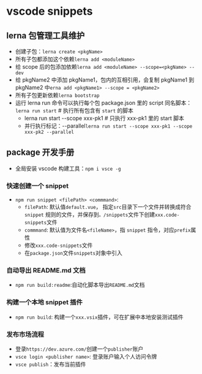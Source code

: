 # vscode snippets

## lerna 包管理工具维护

- 创建子包：`lerna create <pkgName>`
- 所有子包都添加这个依赖`lerna add <moduleName> `
- 给 scope 后的包添加依赖`lerna add <moduleName> --scope=<pkgName> --dev`
- 给 pkgName2 中添加 pkgName1，包内的互相引用，会复制 pkgName1 到 pkgName2 中`erna add <pkgName1> --scope = <pkgName2>`
- 所有子包更新依赖`lerna bootstrap`
- 运行 lerna run 命令可以执行每个包 package.json 里的 script 同名脚本：`lerna run start` # 执行所有包含有 `start` 的脚本
  - lerna run start --scope xxx-pk1 # 只执行 xxx-pk1 里的 start 脚本
  - 并行执行标记：--parallel`lerna run start --scope xxx-pk1 --scope xxx-pk2 --parallel`

## package 开发手册

- 全局安装 vscode 构建工具：`npm i vsce -g`

### 快速创建一个 snippet

- `npm run snippet <filePath> <commmand>`:
  - `filePath`: 默认值`default.vue`， 指定`src`目录下一个文件并转换成符合 `snippet` 规则的文件，并保存到`。/snippets`文件下创建`xxx.code-snippets`文件
  - `commmand`: 默认值为文件名`<fileName>`，指 `snippet` 指令，对应`prefix`属性
  - 修改`xxx.code-snippets`文件
  - 在`package.json`文件`snippets`对象中引入

### 自动导出 README.md 文档

- `npm run build:readme`:自动化脚本导出`README.md`文档

### 构建一个本地 snippet 插件

- `npm run build`: 构建一个`xxx.vsix`插件，可在扩展中本地安装测试插件

### 发布市场流程

- 登录`https://dev.azure.com/`创建一个`publisher`账户
- `vsce login <publisher name>`: 登录账户输入个人访问令牌
- `vsce publish`：发布当前插件
